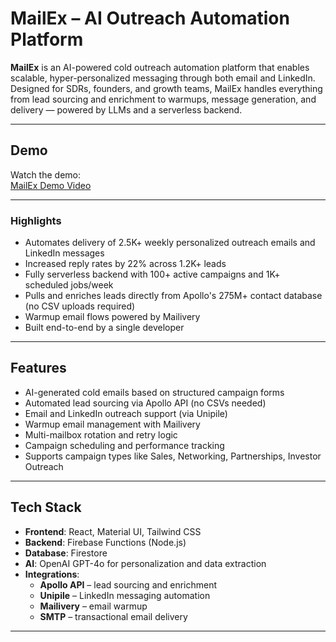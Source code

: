 # MailEx – AI Outreach Automation Platform

**MailEx** is an AI-powered cold outreach automation platform that enables scalable, hyper-personalized messaging through both email and LinkedIn. Designed for SDRs, founders, and growth teams, MailEx handles everything from lead sourcing and enrichment to warmups, message generation, and delivery — powered by LLMs and a serverless backend.

---

## Demo

Watch the demo:  
[MailEx Demo Video](https://drive.google.com/file/d/1oeGy07t8nrI7b2mXseqxjYvyM8LZdi0h/view?usp=drive_link)

---

### Highlights
- Automates delivery of 2.5K+ weekly personalized outreach emails and LinkedIn messages
- Increased reply rates by 22% across 1.2K+ leads
- Fully serverless backend with 100+ active campaigns and 1K+ scheduled jobs/week
- Pulls and enriches leads directly from Apollo's 275M+ contact database (no CSV uploads required)
- Warmup email flows powered by Mailivery
- Built end-to-end by a single developer

---

## Features

- AI-generated cold emails based on structured campaign forms
- Automated lead sourcing via Apollo API (no CSVs needed)
- Email and LinkedIn outreach support (via Unipile)
- Warmup email management with Mailivery
- Multi-mailbox rotation and retry logic
- Campaign scheduling and performance tracking
- Supports campaign types like Sales, Networking, Partnerships, Investor Outreach

---

## Tech Stack

- **Frontend**: React, Material UI, Tailwind CSS  
- **Backend**: Firebase Functions (Node.js)  
- **Database**: Firestore  
- **AI**: OpenAI GPT-4o for personalization and data extraction 
- **Integrations**:
  - **Apollo API** – lead sourcing and enrichment
  - **Unipile** – LinkedIn messaging automation
  - **Mailivery** – email warmup
  - **SMTP** – transactional email delivery

---
